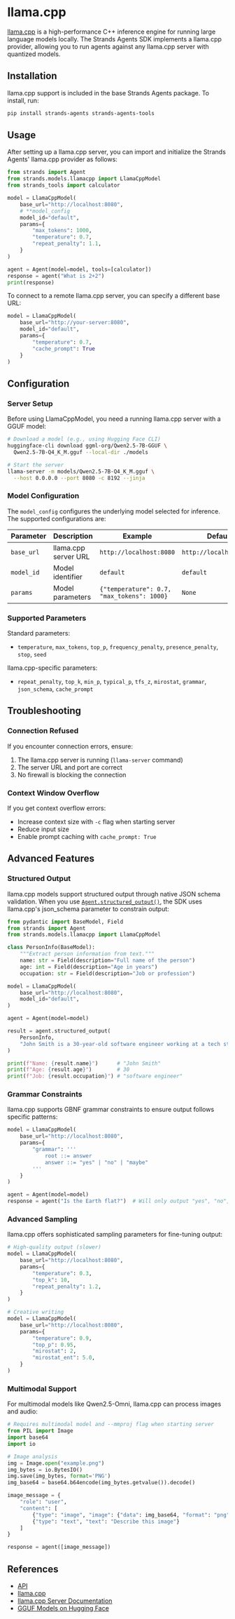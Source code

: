 # llama.cpp

[llama.cpp](https://github.com/ggml-org/llama.cpp) is a high-performance C++ inference engine for running large language models locally. The Strands Agents SDK implements a llama.cpp provider, allowing you to run agents against any llama.cpp server with quantized models.

## Installation

llama.cpp support is included in the base Strands Agents package. To install, run:

```bash
pip install strands-agents strands-agents-tools
```

## Usage

After setting up a llama.cpp server, you can import and initialize the Strands Agents' llama.cpp provider as follows:

```python
from strands import Agent
from strands.models.llamacpp import LlamaCppModel
from strands_tools import calculator

model = LlamaCppModel(
    base_url="http://localhost:8080",
    # **model_config
    model_id="default",
    params={
        "max_tokens": 1000,
        "temperature": 0.7,
        "repeat_penalty": 1.1,
    }
)

agent = Agent(model=model, tools=[calculator])
response = agent("What is 2+2")
print(response)
```

To connect to a remote llama.cpp server, you can specify a different base URL:

```python
model = LlamaCppModel(
    base_url="http://your-server:8080",
    model_id="default",
    params={
        "temperature": 0.7,
        "cache_prompt": True
    }
)
```

## Configuration

### Server Setup

Before using LlamaCppModel, you need a running llama.cpp server with a GGUF model:

```bash
# Download a model (e.g., using Hugging Face CLI)
huggingface-cli download ggml-org/Qwen2.5-7B-GGUF \
  Qwen2.5-7B-Q4_K_M.gguf --local-dir ./models

# Start the server
llama-server -m models/Qwen2.5-7B-Q4_K_M.gguf \
  --host 0.0.0.0 --port 8080 -c 8192 --jinja
```

### Model Configuration

The `model_config` configures the underlying model selected for inference. The supported configurations are:

| Parameter | Description | Example | Default |
|-----------|-------------|---------|---------|
| `base_url` | llama.cpp server URL | `http://localhost:8080` | `http://localhost:8080` |
| `model_id` | Model identifier | `default` | `default` |
| `params` | Model parameters | `{"temperature": 0.7, "max_tokens": 1000}` | `None` |

### Supported Parameters

Standard parameters:

- `temperature`, `max_tokens`, `top_p`, `frequency_penalty`, `presence_penalty`, `stop`, `seed`

llama.cpp-specific parameters:

- `repeat_penalty`, `top_k`, `min_p`, `typical_p`, `tfs_z`, `mirostat`, `grammar`, `json_schema`, `cache_prompt`

## Troubleshooting

### Connection Refused

If you encounter connection errors, ensure:

1. The llama.cpp server is running (`llama-server` command)
2. The server URL and port are correct
3. No firewall is blocking the connection

### Context Window Overflow

If you get context overflow errors:

- Increase context size with `-c` flag when starting server
- Reduce input size
- Enable prompt caching with `cache_prompt: True`

## Advanced Features

### Structured Output

llama.cpp models support structured output through native JSON schema validation. When you use [`Agent.structured_output()`](../../../api-reference/agent.md#strands.agent.agent.Agent.structured_output), the SDK uses llama.cpp's json_schema parameter to constrain output:

```python
from pydantic import BaseModel, Field
from strands import Agent
from strands.models.llamacpp import LlamaCppModel

class PersonInfo(BaseModel):
    """Extract person information from text."""
    name: str = Field(description="Full name of the person")
    age: int = Field(description="Age in years")
    occupation: str = Field(description="Job or profession")

model = LlamaCppModel(
    base_url="http://localhost:8080",
    model_id="default",
)

agent = Agent(model=model)

result = agent.structured_output(
    PersonInfo,
    "John Smith is a 30-year-old software engineer working at a tech startup."
)

print(f"Name: {result.name}")      # "John Smith"
print(f"Age: {result.age}")        # 30
print(f"Job: {result.occupation}") # "software engineer"
```

### Grammar Constraints

llama.cpp supports GBNF grammar constraints to ensure output follows specific patterns:

```python
model = LlamaCppModel(
    base_url="http://localhost:8080",
    params={
        "grammar": '''
            root ::= answer
            answer ::= "yes" | "no" | "maybe"
        '''
    }
)

agent = Agent(model=model)
response = agent("Is the Earth flat?")  # Will only output "yes", "no", or "maybe"
```

### Advanced Sampling

llama.cpp offers sophisticated sampling parameters for fine-tuning output:

```python
# High-quality output (slower)
model = LlamaCppModel(
    base_url="http://localhost:8080",
    params={
        "temperature": 0.3,
        "top_k": 10,
        "repeat_penalty": 1.2,
    }
)

# Creative writing
model = LlamaCppModel(
    base_url="http://localhost:8080",
    params={
        "temperature": 0.9,
        "top_p": 0.95,
        "mirostat": 2,
        "mirostat_ent": 5.0,
    }
)
```

### Multimodal Support

For multimodal models like Qwen2.5-Omni, llama.cpp can process images and audio:

```python
# Requires multimodal model and --mmproj flag when starting server
from PIL import Image
import base64
import io

# Image analysis
img = Image.open("example.png")
img_bytes = io.BytesIO()
img.save(img_bytes, format='PNG')
img_base64 = base64.b64encode(img_bytes.getvalue()).decode()

image_message = {
    "role": "user",
    "content": [
        {"type": "image", "image": {"data": img_base64, "format": "png"}},
        {"type": "text", "text": "Describe this image"}
    ]
}

response = agent([image_message])
```

## References

- [API](../../../api-reference/models.md)
- [llama.cpp](https://github.com/ggml-org/llama.cpp)
- [llama.cpp Server Documentation](https://github.com/ggml-org/llama.cpp/tree/master/tools/server)
- [GGUF Models on Hugging Face](https://huggingface.co/models?search=gguf)